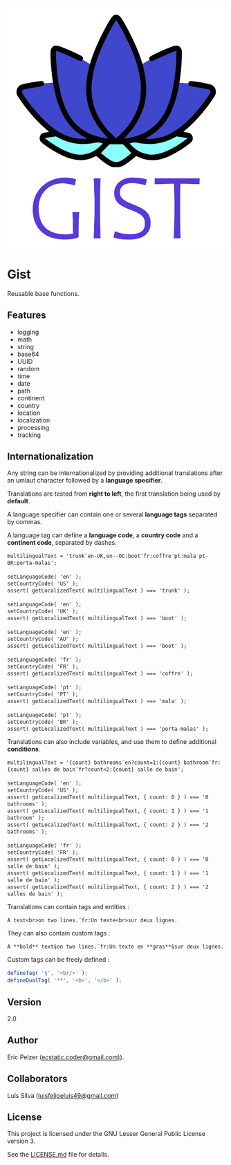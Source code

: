 ![](./logo/gists.png)

# Gist

Reusable base functions.

## Features

*   logging
*   math
*   string
*   base64
*   UUID
*   random
*   time
*   date
*   path
*   continent
*   country
*   location
*   localization
*   processing
*   tracking

## Internationalization

Any string can be internationalized by providing additional translations after an umlaut character followed by a **language specifier**.

Translations are tested from **right to left**, the first translation being used by **default**.

A language specifier can contain one or several **language tags** separated by commas.

A language tag can define a **language code**, a **country code** and a **continent code**, separated by dashes.

```
multilingualText = 'trunk¨en-UK,en--OC:boot¨fr:coffre¨pt:mala¨pt-BR:porta-malas';

setLanguageCode( 'en' );
setCountryCode( 'US' );
assert( getLocalizedText( multilingualText ) === 'trunk' );

setLanguageCode( 'en' );
setCountryCode( 'UK' );
assert( getLocalizedText( multilingualText ) === 'boot' );

setLanguageCode( 'en' );
setCountryCode( 'AU' );
assert( getLocalizedText( multilingualText ) === 'boot' );

setLanguageCode( 'fr' );
setCountryCode( 'FR' );
assert( getLocalizedText( multilingualText ) === 'coffre' );

setLanguageCode( 'pt' );
setCountryCode( 'PT' );
assert( getLocalizedText( multilingualText ) === 'mala' );

setLanguageCode( 'pt' );
setCountryCode( 'BR' );
assert( getLocalizedText( multilingualText ) === 'porta-malas' );
```

Translations can also include variables, and use them to define additional **conditions**.

```
multilingualText = '{count} bathrooms¨en?count=1:{count} bathroom¨fr:{count} salles de bain¨fr?count<2:{count} salle de bain';

setLanguageCode( 'en' );
setCountryCode( 'US' );
assert( getLocalizedText( multilingualText, { count: 0 } ) === '0 bathrooms' );
assert( getLocalizedText( multilingualText, { count: 1 } ) === '1 bathroom' );
assert( getLocalizedText( multilingualText, { count: 2 } ) === '2 bathrooms' );

setLanguageCode( 'fr' );
setCountryCode( 'FR' );
assert( getLocalizedText( multilingualText, { count: 0 } ) === '0 salle de bain' );
assert( getLocalizedText( multilingualText, { count: 1 } ) === '1 salle de bain' );
assert( getLocalizedText( multilingualText, { count: 2 } ) === '2 salles de bain' );
```

Translations can contain tags and entities :

```
A text<br>on two lines.¨fr:Un texte<br>sur deux lignes.
```

They can also contain custom tags :

```
A **bold** text§on two lines.¨fr:Un texte en **gras**§sur deux lignes.
```

Custom tags can be freely defined :

```javascript
defineTag( '§', '<br/>' );
defineDualTag( '**', '<b>', '</b>' );
```

## Version

2.0

## Author

Eric Pelzer ([ecstatic.coder@gmail.com)](mailto:ecstatic.coder@gmail.com)).

## Collaborators

Luís Silva ([luisfelipeluis49@gmail.com](mailto:luisfelipeluis49@gmail.com))

## License

This project is licensed under the GNU Lesser General Public License version 3.

See the [LICENSE.md](LICENSE.md) file for details.